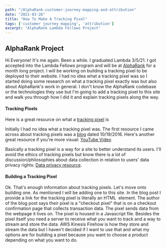 ```yaml
---
path: "/AlphaRank-customer-journey-mapping-and-attribution"
date: "2021-03-26"
title: "How To Make A Tracking Pixel"
tags: ['customer journey mapping', 'attribution']
excerpt: "AlphaRank Lambda Fellows Project"
---
```


## AlphaRank Project

Hi Everyone! It's me again. Been a while. I graduated Lambda 3/5/21. I got accepted into the Lambda Fellows program and will be at <a href="https://www.alpharank.io/" target="_blank">AlphaRank</a> for a month long project. I will be working on building a tracking pixel to be deployed to their website. I had no idea what a tracking pixel was so I started doing some research on what a tracking pixel exactly was but also about AlphaRank's work in general. I don't know the AlphaRank codebase or the technologies they use but I'm going to add a tracking pixel to this site and walk you through how I did it and explain tracking pixels along the way.

#### Tracking Pixels

Here is a great resource on what a <a href="https://en.ryte.com/wiki/Tracking_Pixel" target="_blank">tracking pixel</a> is

Initially I had no idea what a tracking pixel was. The first resource I came across about tracking pixels was a <a href="http://engineering.curalate.com/2016/10/19/building-a-tracking-pixel.html" target="_blank">blog</a> dated 10/19/2016. Here's another great resource if you're more visual: <a href="https://www.youtube.com/watch?v=r5NgNWk3ONI" target="_blank">YouTube Video</a>

Basically a tracking pixel is a way for a site to better understand its users. I'll avoid the ethics of tracking pixels but know there is a lot of discussion/philosophies about data collection in relation to users' data privacy rights: <a href="https://www.emotiv.com/glossary/data-privacy/" target="_blank">Data privacy resource</a>.

#### Building a Tracking Pixel

Ok. That's enough information about tracking pixels. Let's move onto building one. As mentioned I will be adding one to this site. In the blog post I provide a link for the tracking pixel is literally an HTML <img> element. The author of the blog post says their pixel is a "checkout pixel" that is on a checkout confirmation page that collects transaction data. The pixel sends data from the webpage it lives on. The pixel is housed in a Javascript file. Besides the pixel itself you need a server to receive what you want to track and a way to stream and store the data. AWS Kinesis Firehow is how they store and stream the data but I haven't decided if I want to use that and what my options are for building a pixel because you want to choose a product depending on what you want to do.  



